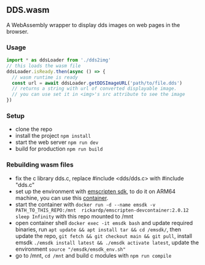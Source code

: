 ## DDS.wasm
A WebAssembly wrapper to display dds images on web pages in the browser.

### Usage
```javascript
import * as ddsLoader from './dds2img'
// this loads the wasm file
ddsLoader.isReady.then(async () => {
  // wasm runtime is ready
  const url = await ddsLoader.getDDSImageURL('path/to/file.dds')
  // returns a string with url of converted displayable image.
  // you can use set it in <img>'s src attribute to see the image
})
```

### Setup
- clone the repo
- install the project `npm install`
- start the web server `npm run dev`
- build for production `npm run build`

### Rebuilding wasm files
- fix the c library dds.c, replace #include <dds/dds.c> with #include "dds.c"
- set up the environment with [emscripten sdk](https://github.com/emscripten-core/emsdk), to do it on ARM64 machine, you can use this [container](https://hub.docker.com/r/rickardp/emscripten-devcontainer).  
 - start the container with `docker run -d --name emsdk -v PATH_TO_THIS_REPO:/mnt  rickardp/emscripten-devcontainer:2.0.12 sleep Infinity` with this repo mounted to /mnt
 - open container shell `docker exec -it emsdk bash` and update required binaries, 
 run `apt update && apt install tar && cd /emsdk/`, then update the repo, `git fetch && git checkout main && git pull`, install emsdk `./emsdk install latest && ./emsdk activate latest`, update the environment `source "/emsdk/emsdk_env.sh"`
 - go to /mnt, `cd /mnt` and build c modules with `npm run compile`